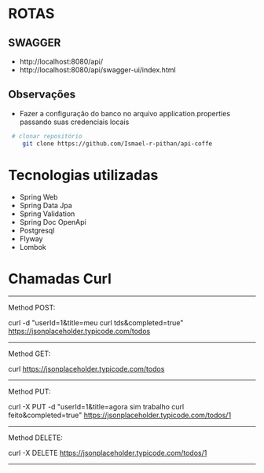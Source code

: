 # ROTAS

## SWAGGER

-   http://localhost:8080/api/
-   http://localhost:8080/api/swagger-ui/index.html
 

## Observações

- Fazer a configuração do banco no arquivo application.properties passando suas credenciais locais


```bash
 # clonar repositório
    git clone https://github.com/Ismael-r-pithan/api-coffe
```

# Tecnologias utilizadas
-   Spring Web
-   Spring Data Jpa
-   Spring Validation
-   Spring Doc OpenApi
-   Postgresql
-   Flyway
-   Lombok


# Chamadas Curl

-------------------------------------------------------------------------------------------------------------------------

Method POST:

curl -d "userId=1&title=meu curl tds&completed=true" https://jsonplaceholder.typicode.com/todos

-------------------------------------------------------------------------------------------------------------------------

Method GET:

curl https://jsonplaceholder.typicode.com/todos

-------------------------------------------------------------------------------------------------------------------------

Method PUT:

curl -X PUT -d "userId=1&title=agora sim trabalho curl feito&completed=true" https://jsonplaceholder.typicode.com/todos/1 

-------------------------------------------------------------------------------------------------------------------------

Method DELETE:

curl -X DELETE https://jsonplaceholder.typicode.com/todos/1

-------------------------------------------------------------------------------------------------------------------------


